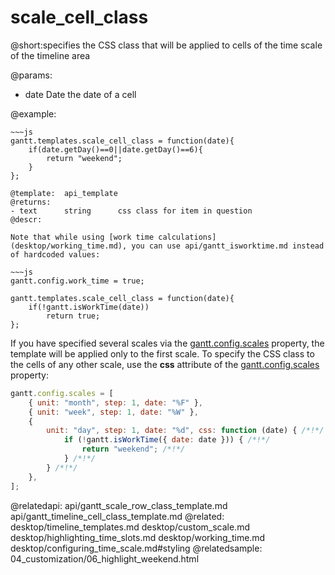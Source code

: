 scale_cell_class
=============
@short:specifies the CSS class that will be applied to cells of the time scale of the timeline area 
	
@params:
- date	Date	the date of a cell



@example:
<style>
.weekend{ background: #f4f7f4 !important;}
</style>
~~~
~~~js
gantt.templates.scale_cell_class = function(date){
	if(date.getDay()==0||date.getDay()==6){
		return "weekend";
	}
};

@template:	api_template
@returns:
- text		string		css class for item in question
@descr:

Note that while using [work time calculations](desktop/working_time.md), you can use api/gantt_isworktime.md instead of hardcoded values:

~~~js
gantt.config.work_time = true;

gantt.templates.scale_cell_class = function(date){
   	if(!gantt.isWorkTime(date))
      	return true;
};
~~~

If you have specified several scales via the [gantt.config.scales](api/gantt_scales_config.md) property, the template will be applied only to the first scale. To specify the CSS class to the cells of any other scale, use the **css** attribute of the [gantt.config.scales](api/gantt_scales_config.md) property:

~~~js
gantt.config.scales = [
    { unit: "month", step: 1, date: "%F" },
    { unit: "week", step: 1, date: "%W" },
    {
        unit: "day", step: 1, date: "%d", css: function (date) { /*!*/
            if (!gantt.isWorkTime({ date: date })) { /*!*/
                return "weekend"; /*!*/
            } /*!*/
        } /*!*/
    },
];
~~~


@relatedapi:
    api/gantt_scale_row_class_template.md
	api/gantt_timeline_cell_class_template.md
@related:
 	desktop/timeline_templates.md
 	desktop/custom_scale.md
	desktop/highlighting_time_slots.md
	desktop/working_time.md
    desktop/configuring_time_scale.md#styling
@relatedsample:
	04_customization/06_highlight_weekend.html

